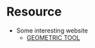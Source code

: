 # Resource
- Some interesting website
    - [GEOMETRIC TOOL](https://www.geometrictools.com/index.html)

